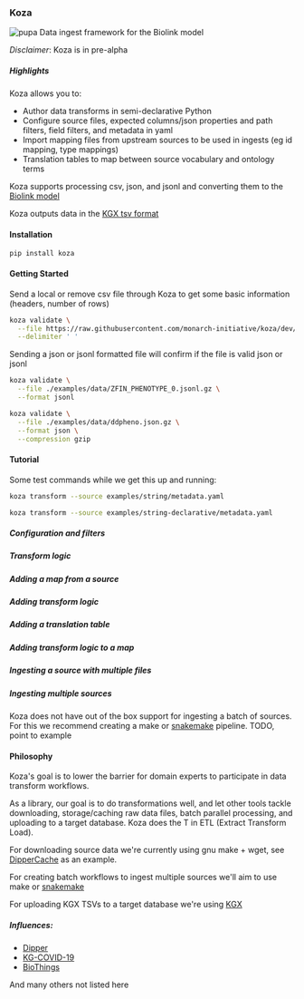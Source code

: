 ### Koza

![pupa](docs/img/pupa.png) Data ingest framework for the Biolink model

*Disclaimer*: Koza is in pre-alpha


##### Highlights
Koza allows you to:

- Author data transforms in semi-declarative Python
- Configure source files, expected columns/json properties and path filters,
field filters, and metadata in yaml
- Import mapping files from upstream sources to be used in ingests
(eg id mapping, type mappings)
- Translation tables to map between source vocabulary and ontology terms

Koza supports processing csv, json, and jsonl and converting them to the
[Biolink model](https://biolink.github.io/biolink-model/)

Koza outputs data in the
[KGX tsv format](https://github.com/biolink/kgx/blob/master/specification/kgx-format.md#kgx-format-as-tsv)


#### Installation

```
pip install koza
```

#### Getting Started

Send a local or remove csv file through Koza to get some basic information (headers, number of rows)

```bash
koza validate \
  --file https://raw.githubusercontent.com/monarch-initiative/koza/dev/tests/resources/source-files/string.tsv \
  --delimiter ' '
```

Sending a json or jsonl formatted file will confirm if the file is valid json or jsonl
```bash
koza validate \
  --file ./examples/data/ZFIN_PHENOTYPE_0.jsonl.gz \
  --format jsonl
```

```bash
koza validate \
  --file ./examples/data/ddpheno.json.gz \
  --format json \
  --compression gzip
```

#### Tutorial

Some test commands while we get this up and running:

```bash
koza transform --source examples/string/metadata.yaml 

koza transform --source examples/string-declarative/metadata.yaml 
```

##### Configuration and filters

##### Transform logic

##### Adding a map from a source

##### Adding transform logic

##### Adding a translation table

##### Adding transform logic to a map

##### Ingesting a source with multiple files

##### Ingesting multiple sources

Koza does not have out of the box support for ingesting a batch of sources.  For this we
recommend creating a make or [snakemake](https://snakemake.readthedocs.io/en/stable/) pipeline.
TODO, point to example


#### Philosophy
Koza's goal is to lower the barrier for domain experts to participate in data transform workflows.

As a library, our goal is to do transformations well, and let other tools tackle downloading,
storage/caching raw data files, batch parallel processing, and uploading to a target database.
Koza does the T in ETL (Extract Transform Load).

For downloading source data we're currently using gnu make + wget, see
[DipperCache](https://github.com/monarch-initiative/DipperCache) as an example.

For creating batch workflows to ingest multiple sources we'll aim to use
make or [snakemake](https://snakemake.readthedocs.io/en/stable/)

For uploading KGX TSVs to a target database we're using [KGX](https://github.com/biolink/kgx)

##### Influences:
 - [Dipper](https://github.com/monarch-initiative/dipper)
 - [KG-COVID-19](https://github.com/Knowledge-Graph-Hub/kg-covid-19)
 - [BioThings](https://github.com/biothings)
 
And many others not listed here